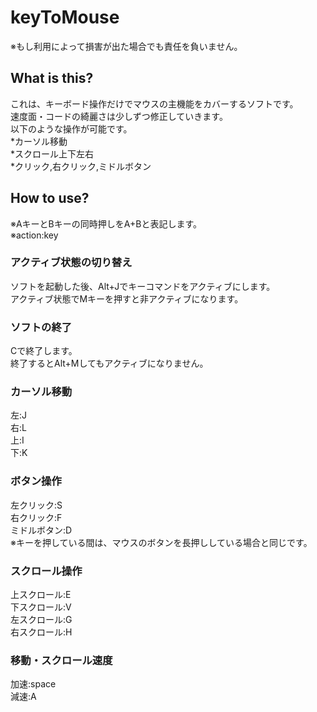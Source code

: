 # keyToMouse  
※もし利用によって損害が出た場合でも責任を負いません。  
## What is this?  
これは、キーボード操作だけでマウスの主機能をカバーするソフトです。  
速度面・コードの綺麗さは少しずつ修正していきます。  
以下のような操作が可能です。  
*カーソル移動  
*スクロール上下左右  
*クリック,右クリック,ミドルボタン  
## How to use?  
※AキーとBキーの同時押しをA+Bと表記します。  
※action:key  
### アクティブ状態の切り替え  
ソフトを起動した後、Alt+Jでキーコマンドをアクティブにします。  
アクティブ状態でMキーを押すと非アクティブになります。
### ソフトの終了  
Cで終了します。  
終了するとAlt+Mしてもアクティブになりません。  
### カーソル移動  
左:J  
右:L  
上:I  
下:K  
### ボタン操作  
左クリック:S  
右クリック:F  
ミドルボタン:D  
※キーを押している間は、マウスのボタンを長押ししている場合と同じです。  
###  スクロール操作
上スクロール:E  
下スクロール:V  
左スクロール:G  
右スクロール:H  
### 移動・スクロール速度  
加速:space  
減速:A  
